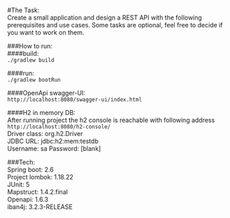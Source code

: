 #The Task:  
Create a small application and design a REST API with the following prerequisites and use
cases. Some tasks are optional, feel free to decide if you want to work on them.

###How to run:  
####build:  
`./gradlew build`  

####run:  
`./gradlew bootRun`

####OpenApi swagger-UI:  
`http://localhost:8080/swagger-ui/index.html`

####H2 in memory DB:  
After running project the h2 console is reachable with following address   
`http://localhost:8080/h2-console/`  
Driver class: org.h2.Driver  
JDBC URL: jdbc:h2:mem:testdb  
Username: sa
Password: [blank]

###Tech:  
Spring boot: 2.6  
Project lombok: 1.18.22  
JUnit: 5  
Mapstruct: 1.4.2.final  
Openapi: 1.6.3  
iban4j: 3.2.3-RELEASE  